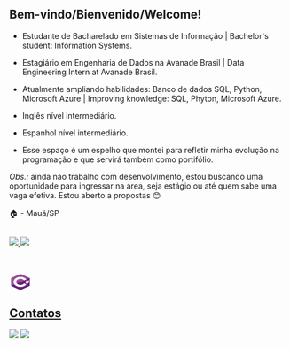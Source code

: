 ## Bem-vindo/Bienvenido/Welcome!

- Estudante de Bacharelado em Sistemas de Informação | Bachelor's student: Information Systems.

- Estagiário em Engenharia de Dados na Avanade Brasil | Data Engineering Intern at Avanade Brasil.

- Atualmente ampliando habilidades: Banco de dados SQL, Python, Microsoft Azure | Improving knowledge: SQL, Phyton, Microsoft Azure.

- Inglês nível intermediário.

- Espanhol nível intermediário. 

- Esse espaço é um espelho que montei para refletir minha evolução na programação e que servirá também como portifólio. 

*Obs.:* ainda não trabalho com desenvolvimento, estou buscando uma oportunidade para ingressar na área, seja estágio ou até quem sabe uma vaga efetiva. Estou aberto a propostas 😊

🏠 - Mauá/SP

##

 <div>
  <a href="https://github.com/heldersp">
  <img height="180em" src="https://github-readme-stats.vercel.app/api?username=heldersp&show_icons=true&theme=midnight-purple&include_all_commits=true&count_private=true"/>
  <img height="180em" src="https://github-readme-stats.vercel.app/api/top-langs/?username=heldersp&layout=compact&langs_count=7&theme=midnight-purple"/>
</div>

 ##
  
<div style="display: inline_block"><br>
  <img align="center" alt="Rafa-Csharp" height="30" width="40" src="https://raw.githubusercontent.com/devicons/devicon/master/icons/csharp/csharp-original.svg">
  
  </div>
  
  ## Contatos
  
  <div> 
  <a href = "mailto:heldergalbier@gmail.com"><img src="https://img.shields.io/badge/Gmail-D14836?style=for-the-badge&logo=gmail&logoColor=white" target="_blank"></a>
  <a href="https://www.linkedin.com/in/helder-da-silva-galbier-7493aa167/" target="_blank"><img src="https://img.shields.io/badge/LinkedIn-0077B5?style=for-the-badge&logo=linkedin&logoColor=white" target="_blank"></a> 
  </div>
